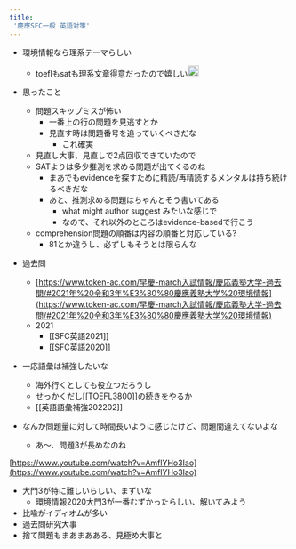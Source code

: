 ```yaml
---
title:
 '慶應SFC一般 英語対策'
---
```


- 環境情報なら理系テーマらしい
    - toeflもsatも理系文章得意だったので嬉しい<img src='https://scrapbox.io/api/pages/blu3mo-public/blu3mo/icon' alt='blu3mo.icon' height="19.5"/>

- 思ったこと
    - 問題スキップミスが怖い
        - 一番上の行の問題を見逃すとか
        - 見直す時は問題番号を追っていくべきだな
            - これ確実
    - 見直し大事、見直しで2点回収できていたので
    - SATよりは多少推測を求める問題が出てくるのね
        - まあでもevidenceを探すために精読/再精読するメンタルは持ち続けるべきだな
        - あと、推測求める問題はちゃんとそう書いてある
            - what might author suggest みたいな感じで
            - なので、それ以外のところはevidence-basedで行こう
    - comprehension問題の順番は内容の順番と対応している?
        - 81とか違うし、必ずしもそうとは限らんな

- 過去問
    - [https://www.token-ac.com/早慶-march入試情報/慶応義塾大学-過去問/#2021年%20令和3年%E3%80%80慶應義塾大学%20環境情報](https://www.token-ac.com/早慶-march入試情報/慶応義塾大学-過去問/#2021年%20令和3年%E3%80%80慶應義塾大学%20環境情報)
    - 2021
        - [[SFC英語2021]]
        - [[SFC英語2020]]

- 一応語彙は補強したいな
    - 海外行くとしても役立つだろうし
    - せっかくだし[[TOEFL3800]]の続きをやるか
    - [[英語語彙補強202202]]

- なんか問題量に対して時間長いように感じたけど、問題間違えてないよな
    - あ〜、問題3が長めなのね

[https://www.youtube.com/watch?v=AmflYHo3Iao](https://www.youtube.com/watch?v=AmflYHo3Iao)
- 大門3が特に難しいらしい、まずいな
    - 環境情報2020大門3が一番むずかったらしい、解いてみよう
- 比喩がイディオムが多い
- 過去問研究大事
- 捨て問題もまあまあある、見極め大事と
